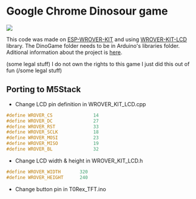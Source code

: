 # Google Chrome Dinosour game
![](https://hackster.imgix.net/uploads/attachments/932614/img_6526_xoznxu7H5F.JPG?auto=compress%2Cformat&w=740&h=555&fit=max)

This code was made on [ESP-WROVER-KIT](https://docs.espressif.com/projects/esp-idf/en/latest/hw-reference/get-started-wrover-kit.html) and using [WROVER-KIT-LCD](https://github.com/espressif/WROVER_KIT_LCD) library.
The DinoGame folder needs to be in Arduino's libraries folder.
Aditional information about the project is [here](https://www.hackster.io/brzi/google-chrome-dinosaur-game-on-3-4-tft-c8ad88).

(some legal stuff) I do not own the rights to this game I just did this out of fun (/some legal stuff)

## Porting to M5Stack

- Change LCD pin definition in WROVER_KIT_LCD.cpp
~~~cpp
#define WROVER_CS               14
#define WROVER_DC               27
#define WROVER_RST              33
#define WROVER_SCLK             18
#define WROVER_MOSI             23
#define WROVER_MISO             19
#define WROVER_BL               32
~~~
- Change LCD width & height in WROVER_KIT_LCD.h
~~~cpp
#define WROVER_WIDTH       320
#define WROVER_HEIGHT      240
~~~
- Change button pin in T0Rex_TFT.ino
